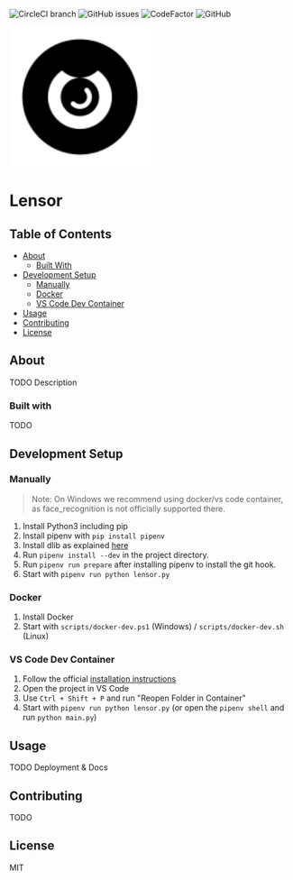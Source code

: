 ![CircleCI branch](https://img.shields.io/circleci/project/github/lensor-org/lensor/master.svg)
![GitHub issues](https://img.shields.io/github/issues/lensor-org/lensor.svg)
![CodeFactor](https://www.codefactor.io/repository/github/lensor-org/lensor/badge?style=flat-square)
![GitHub](https://img.shields.io/github/license/lensor-org/lensor.svg)

<img src="docs/lensor_logo.svg" width="250" height="250"/>

# Lensor

## Table of Contents

* [About](#about)
  * [Built With](#built-with)
* [Development Setup](#development-setup)
  * [Manually](#manually)
  * [Docker](#docker)
  * [VS Code Dev Container](#vs-code-dev-container)
* [Usage](#usage)
* [Contributing](#contributing)
* [License](#license)

## About

TODO Description

### Built with

TODO

## Development Setup

### Manually

> Note: On Windows we recommend using docker/vs code container, as face_recognition is not officially supported there.

1. Install Python3 including pip
2. Install pipenv with `pip install pipenv`
3. Install dlib as explained [here](https://gist.github.com/ageitgey/629d75c1baac34dfa5ca2a1928a7aeaf)
4. Run `pipenv install --dev` in the project directory.
5. Run `pipenv run prepare` after installing pipenv to install the git hook.
6. Start with `pipenv run python lensor.py`

### Docker

1. Install Docker
2. Start with `scripts/docker-dev.ps1` (Windows) / `scripts/docker-dev.sh` (Linux)

### VS Code Dev Container

1. Follow the official [installation instructions](https://code.visualstudio.com/docs/remote/containers#_installation)
2. Open the project in VS Code
3. Use `Ctrl + Shift + P` and run "Reopen Folder in Container"
5. Start with `pipenv run python lensor.py` (or open the `pipenv shell` and run `python main.py`)

## Usage

TODO Deployment & Docs

## Contributing

TODO

## License

MIT
